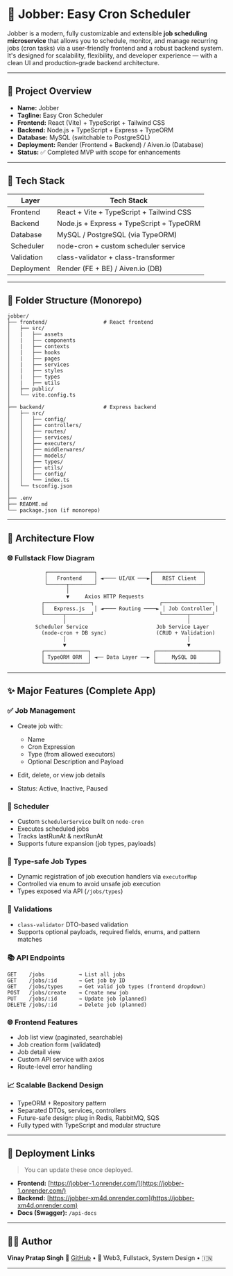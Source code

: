 # 📘 Jobber: Easy Cron Scheduler

Jobber is a modern, fully customizable and extensible **job scheduling microservice** that allows you to schedule, monitor, and manage recurring jobs (cron tasks) via a user-friendly frontend and a robust backend system. It's designed for scalability, flexibility, and developer experience — with a clean UI and production-grade backend architecture.

---

## 🚀 Project Overview

* **Name:** Jobber
* **Tagline:** Easy Cron Scheduler
* **Frontend:** React (Vite) + TypeScript + Tailwind CSS
* **Backend:** Node.js + TypeScript + Express + TypeORM
* **Database:** MySQL (switchable to PostgreSQL)
* **Deployment:**  Render (Frontend + Backend) / Aiven.io (Database)
* **Status:** ✅ Completed MVP with scope for enhancements

---

## 🔧 Tech Stack

| Layer      | Tech Stack                                            |
| ---------- | ----------------------------------------------------- |
| Frontend   | React + Vite + TypeScript + Tailwind CSS              |
| Backend    | Node.js + Express + TypeScript + TypeORM              |
| Database   | MySQL / PostgreSQL (via TypeORM)                      |
| Scheduler  | node-cron + custom scheduler service                  |
| Validation | class-validator + class-transformer                   |
| Deployment | Render (FE + BE) / Aiven.io (DB) |

---

## 📁 Folder Structure (Monorepo)

```
jobber/
├── frontend/                  # React frontend
│   ├── src/
│   |   ├── assets
│   |   ├── components
│   |   ├── contexts
│   |   ├── hooks
│   |   ├── pages
│   |   ├── services
│   |   ├── styles
│   |   ├── types
│   |   ├── utils
│   ├── public/
│   └── vite.config.ts
│
├── backend/                   # Express backend
│   ├── src/
│   │   ├── config/
│   │   ├── controllers/
│   │   ├── routes/
│   │   ├── services/
│   │   ├── executers/
│   │   ├── middlerwares/
│   │   ├── models/
│   │   ├── types/
│   │   ├── utils/
│   │   ├── config/
│   │   └── index.ts
│   └── tsconfig.json
│
├── .env
├── README.md
└── package.json (if monorepo)
```

---

## 🔄 Architecture Flow

### 🌐 Fullstack Flow Diagram

```
            ┌───────────────┐                 ┌────────────────┐
            │   Frontend    │ ◄──── UI/UX ───►│   REST Client  │
            └──────┬────────┘                 └────────────────┘
                   │                                    
                   ▼     Axios HTTP Requests             
           ┌───────────────┐                     ┌────────────────┐
           │   Express.js   │ ◄──── Routing ────► │ Job Controller │
           └──────┬────────┘                     └────────┬───────┘
                  │                                       │
         Scheduler Service                      Job Service Layer
           (node-cron + DB sync)                (CRUD + Validation)
                  │                                       │
                  ▼                                       ▼
           ┌──────────────┐                    ┌────────────────────┐
           │ TypeORM ORM  │ ◄── Data Layer ──► │     MySQL DB       │
           └──────────────┘                    └────────────────────┘
```

---

## ✨ Major Features (Complete App)

### ✅ Job Management

* Create job with:

  * Name
  * Cron Expression
  * Type (from allowed executors)
  * Optional Description and Payload
* Edit, delete, or view job details
* Status: Active, Inactive, Paused

### 📅 Scheduler

* Custom `SchedulerService` built on `node-cron`
* Executes scheduled jobs
* Tracks lastRunAt & nextRunAt
* Supports future expansion (job types, payloads)

### 🧠 Type-safe Job Types

* Dynamic registration of job execution handlers via `executorMap`
* Controlled via enum to avoid unsafe job execution
* Types exposed via API (`/jobs/types`)

### 🧪 Validations

* `class-validator` DTO-based validation
* Supports optional payloads, required fields, enums, and pattern matches

### 📚 API Endpoints

```
GET    /jobs           → List all jobs
GET    /jobs/:id       → Get job by ID
GET    /jobs/types     → Get valid job types (frontend dropdown)
POST   /jobs/create    → Create new job
PUT    /jobs/:id       → Update job (planned)
DELETE /jobs/:id       → Delete job (planned)
```

### 🌐 Frontend Features

* Job list view (paginated, searchable)
* Job creation form (validated)
* Job detail view
* Custom API service with axios
* Route-level error handling

### 📈 Scalable Backend Design

* TypeORM + Repository pattern
* Separated DTOs, services, controllers
* Future-safe design: plug in Redis, RabbitMQ, SQS
* Fully typed with TypeScript and modular structure

---

## 🔗 Deployment Links

> You can update these once deployed.

* **Frontend:** [https://jobber-1.onrender.com/](https://jobber-1.onrender.com/)
* **Backend:** [https://jobber-xm4d.onrender.com](https://jobber-xm4d.onrender.com)
* **Docs (Swagger):** `/api-docs`

---

## 👨‍💻 Author

**Vinay Pratap Singh**
🔗 [GitHub](https://github.com/VPRoyal) • 💼 Web3, Fullstack, System Design • 🇮🇳

---
